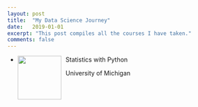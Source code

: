 ```yaml
---
layout: post
title:  "My Data Science Journey"
date:   2019-01-01
excerpt: "This post compiles all the courses I have taken."
comments: false
---
```

<div class="post-list">
    <ul>
        <li  class="wow fadeInLeft" data-wow-duration="1.5s" style="visibility: visible; animation-duration: 1.5s; animation-name: fadeInLeft;">
            <img src="https://tdody.github.io/assets/img/2019-01-01-Certificates/StatisticsWithPython.jpg" style="float:left;width:100px;height:100px;padding-right:10px">
            <a class="zoombtn">Statistics with Python</a>
            <p>University of Michigan</p>
        </li>
    </ul>
</div>
